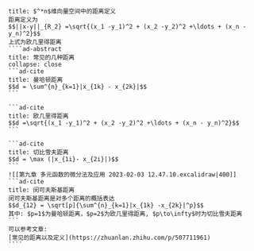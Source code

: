 `````ad-tip
title: $^*n$维向量空间中的距离定义
距离定义为
$$||x-y||_{R_2} =\sqrt{(x_1 -y_1)^2 + (x_2 -y_2)^2 +\ldots + (x_n - y_n)^2}$$
上式为欧几里得距离
````ad-abstract
title: 常见的几种距离
collapse: close
```ad-cite 
title: 曼哈顿距离
$$d = \sum^{n}_{k=1}|x_{1k} - x_{2k}|$$
```

```ad-cite
title: 欧几里得距离
$$d =\sqrt{(x_1 -y_1)^2 + (x_2 -y_2)^2 +\ldots + (x_n - y_n)^2}$$
```

```ad-cite
title: 切比雪夫距离
$$d = \max (|x_{1i}- x_{2i}|)$$
```
![[第九章 多元函数的微分法及应用 2023-02-03 12.47.10.excalidraw|400]]
```ad-cite
title: 闵可夫斯基距离
闵可夫斯基距离是对多个距离的概括表达
$$d_{12} = \sqrt[p]{\sum^{n}_{k=1}|x_{1k} -x_{2k}|^p}$$
其中: $p=1$为曼哈顿距离，$p=2$为欧几里得距离, $p\to\infty$时为切比雪夫距离
```
可以参考文章: 
[常见的距离以及定义](https://zhuanlan.zhihu.com/p/507711961)
````
`````
